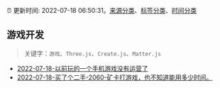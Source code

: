 :alarm_clock: 更新时间: 2022-07-18 06:50:31。[来源分类](../README.md)、[标签分类](../TAGS.md)、[时间分类](../TIMELINE.md)

## 游戏开发


> 关键字：`游戏`、`Three.js`、`Create.js`、`Matter.js`



- [2022-07-18-以前玩的一个手机游戏没有运营了](https://www.v2ex.com/t/866986) 
- [2022-07-18-买了个二手-2060-矿卡打游戏，也不知道能用多少时间。](https://www.v2ex.com/t/866983) 